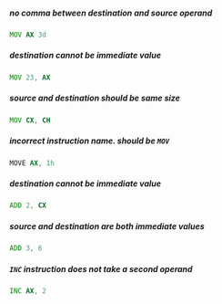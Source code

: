 ##### no comma between destination and source operand
```asm
MOV AX 3d
```

##### destination cannot be immediate value
```asm
MOV 23, AX
```

##### source and destination should be same size
```asm
MOV CX, CH
```

##### incorrect instruction name. should be `MOV`
```asm
MOVE AX, 1h
```

##### destination cannot be immediate value
```asm
ADD 2, CX
```

##### source and destination are both immediate values
```asm
ADD 3, 6
```

##### `INC` instruction does not take a second operand
```asm
INC AX, 2
```
